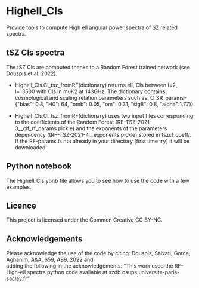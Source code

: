 # Highell_Cls

Provide tools to compute  High ell angular power spectra of SZ related spectra. 

## tSZ Cls spectra

The tSZ Cls are computed thanks to a Random Forest trained network (see Douspis et al. 2022).

* Highell_Cls.Cl_tsz_fromRF(dictionary) returns ell, Cls between l=2, l=13500 with Cls in muK2 at 143GHz. The dictionary contains cosmological and scaling relation parameters such as: C_SR_params={"bias": 0.8,
                        "H0": 64,
                        "omb": 0.05,
                        "om": 0.31,
                        "sig8": 0.8,
                        "alpha":1.77})

* Highell_Cls.Cl_tsz_fromRF(dictionary) uses two input files corresponding to the coefficients of the Random Forest (RF-TSZ-2021-3__clf_rf_params.pickle) and the exponents of the parameters dependency (tRF-TSZ-2021-4__exponents.pickle) stored in tszcl_coeff/. If the RF-params is not already in your directory (first time try) it will be downloaded. 

## Python notebook

The Highell_Cls.ypnb file allows you to see how to use the code with a few examples.

## Licence

This project is licensed under the Common Creative CC BY-NC.

## Acknowledgements

Please acknowledge the use of the code by citing: Douspis, Salvati, Gorce, Aghanim, A&A, 659, A99, 2022 and   
adding the following in the acknowledgements: "This work used the RF-High-ell spectra python code available at szdb.osups.universite-paris-saclay.fr"
